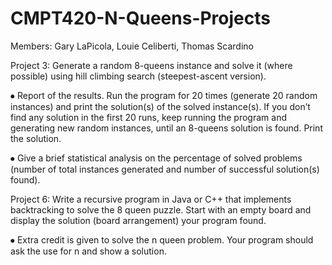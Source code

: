 # CMPT420-N-Queens-Projects

Members: Gary LaPicola, Louie Celiberti, Thomas Scardino

Project 3: Generate a random 8-queens instance and solve it (where possible) using hill climbing search (steepest-ascent version).

⦁	Report of the results. Run the program for 20 times (generate 20 random instances) and print the solution(s) of the solved instance(s). If you don’t find any solution in the first 20 runs, keep running the program and generating new random instances, until an 8-queens solution is found. Print the solution.

⦁	Give a brief statistical analysis on the percentage of solved problems (number of total instances generated and number of successful solution(s) found).

Project 6: Write a recursive program in Java or C++ that implements backtracking to solve the 8 queen puzzle. Start with an empty board and display the solution (board arrangement) your program found.

⦁	Extra credit is given to solve the n queen problem. Your program should ask the use for n and show a solution.
